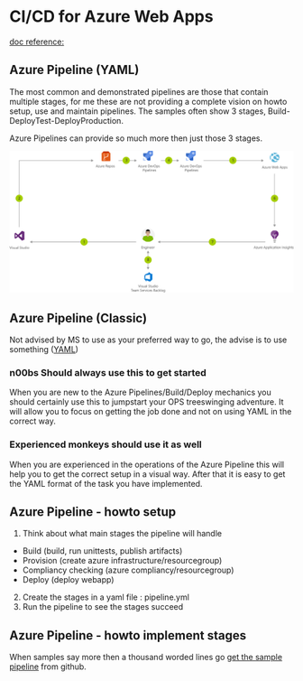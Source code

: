 # CI/CD for Azure Web Apps
[doc reference:](https://docs.microsoft.com/en-us/azure/architecture/solution-ideas/articles/azure-devops-continuous-integration-and-continuous-deployment-for-azure-web-apps)
## Azure Pipeline (YAML)
The most common and demonstrated pipelines are those that contain multiple stages, for me these are not providing a complete vision on howto setup, use and maintain pipelines. The samples often show 3 stages, Build-DeployTest-DeployProduction. 

Azure Pipelines can provide so much more then just those 3 stages.

![Architecture CI/CD for Azure Web Apps](azure-devops-continuous-integration-and-continuous-deployment-for-azure-web-apps.svg "Architecture CI/CD for Azure Web Apps")

## Azure Pipeline (Classic)
Not advised by MS to use as your preferred way to go, the advise is to use something ([YAML](https://docs.microsoft.com/en-us/azure/devops/pipelines/yaml-schema)) 
### n00bs Should always use this to get started
When you are new to the Azure Pipelines/Build/Deploy mechanics you should certainly use this to jumpstart your OPS treeswinging adventure. It will allow you to focus on getting the job done and not on using YAML in the correct way.
### Experienced monkeys should use it as well
When you are experienced in the operations of the Azure Pipeline this will help you to get the correct setup in a visual way. After that it is easy to get the YAML format of the task you have implemented.

## Azure Pipeline - howto setup
1. Think about what main stages the pipeline will handle

  - Build (build, run unittests, publish artifacts)
  - Provision (create azure infrastructure/resourcegroup)
  - Compliancy checking (azure compliancy/resourcegroup)
  - Deploy (deploy webapp)
  
2. Create the stages in a yaml file : pipeline.yml
3. Run the pipeline to see the stages succeed

## Azure Pipeline - howto implement stages
When samples say more then a thousand worded lines go [get the sample pipeline](samplepipeline.yml) from github.






